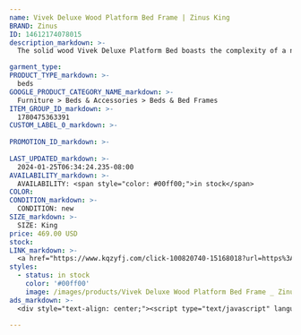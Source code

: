 ```yaml
---
name: Vivek Deluxe Wood Platform Bed Frame | Zinus King
BRAND: Zinus
ID: 14612174078015
description_markdown: >-
  The solid wood Vivek Deluxe Platform Bed boasts the complexity of a natural wood grain pattern and antique espresso finish with the simplicity of a classic, mission-style headboard and uncluttered silhouette. And, you can easily and comfortably rest your mattress on its trusty wood platform for impeccable support that doesn’t require a box spring.

garment_type:
PRODUCT_TYPE_markdown: >-
  beds
GOOGLE_PRODUCT_CATEGORY_NAME_markdown: >-
  Furniture > Beds & Accessories > Beds & Bed Frames
ITEM_GROUP_ID_markdown: >-
  1780475363391
CUSTOM_LABEL_0_markdown: >-
  
PROMOTION_ID_markdown: >-
  
LAST_UPDATED_markdown: >-
  2024-01-25T06:34:24.235-08:00
AVAILABILITY_markdown: >-
  AVAILABILITY: <span style="color: #00ff00;">in stock</span>
COLOR:
CONDITION_markdown: >-
  CONDITION: new
SIZE_markdown: >-
  SIZE: King
price: 469.00 USD
stock: 
LINK_markdown: >-
  <a href="https://www.kqzyfj.com/click-100820740-15168018?url=https%3A%2F%2Fwww.zinus.com%2Fproducts%2Fvivek-deluxe-wood-platform-bed%3Fvariant%3D14612174078015" target="_blank" style="display: inline-block; padding: 10px 20px; font-size: 16px; text-align: center; text-decoration: none; cursor: pointer; border: 1px solid #3498db; color: #3498db; background-color: #fff; border-radius: 5px; transition: background-color 0.3s;">Go to Product</a>
styles:
  - status: in stock
    color: '#00ff00'
    image: /images/products/Vivek Deluxe Wood Platform Bed Frame _ Zinus King/1780475363391_1_Vivek_Deluxe_Wood_Platform_Bed_frame.jpg
ads_markdown: >-
  <div style="text-align: center;"><script type="text/javascript" language="javascript" src="https://www.anrdoezrs.net/placeholder-52386842?target=_top&mouseover=N"></script></div>

---
```

